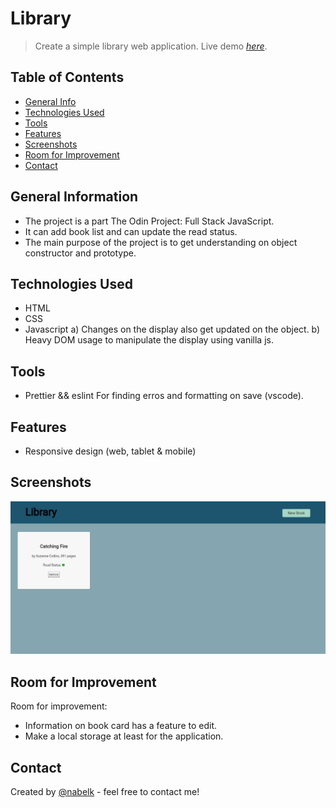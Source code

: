 # Library

> Create a simple library web application.
> Live demo [_here_](https://nabelk.github.io/library/).

## Table of Contents

-   [General Info](#general-information)
-   [Technologies Used](#technologies-used)
-   [Tools](#tools)
-   [Features](#features)
-   [Screenshots](#screenshots)
-   [Room for Improvement](#room-for-improvement)
-   [Contact](#contact)

## General Information

-   The project is a part The Odin Project: Full Stack JavaScript.
-   It can add book list and can update the read status.
-   The main purpose of the project is to get understanding on object constructor and prototype.

## Technologies Used

-   HTML
-   CSS
-   Javascript
    a) Changes on the display also get updated on the object.
    b) Heavy DOM usage to manipulate the display using vanilla js.

## Tools

-   Prettier && eslint
    For finding erros and formatting on save (vscode).

## Features

-   Responsive design (web, tablet & mobile)

## Screenshots

![Example screenshot](./live-screenshot.png)

## Room for Improvement

Room for improvement:

-   Information on book card has a feature to edit.
-   Make a local storage at least for the application.

## Contact

Created by [@nabelk](https://www.linkedin.com/in/nabil-khalid-36791a241/) - feel free to contact me!
